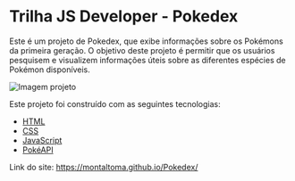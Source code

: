 # Trilha JS Developer - Pokedex

Este é um projeto de Pokedex, que exibe informações sobre os Pokémons da primeira geração. O objetivo deste projeto é permitir que os usuários pesquisem e visualizem informações úteis sobre as diferentes espécies de Pokémon disponíveis.

<img src="assets/img/PNG_pages-to-jpg-0001.png" alt="Imagem projeto">


Este projeto foi construído com as seguintes tecnologias:

- [HTML](https://developer.mozilla.org/pt-BR/docs/Learn/Getting_started_with_the_web/HTML_basics)
- [CSS](https://www.w3schools.com/css/default.asp)
- [JavaScript](https://developer.mozilla.org/en-US/docs/Web/javascript)
- [PokéAPI](https://pokeapi.co/)


 Link do site: https://montaltoma.github.io/Pokedex/
